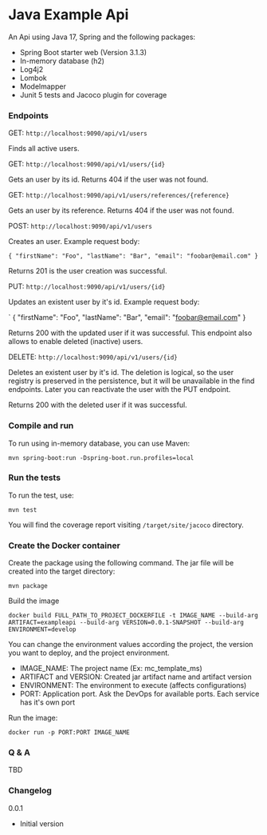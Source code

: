 # Java Example Api

An Api using Java 17, Spring and the following packages:

- Spring Boot starter web (Version 3.1.3)
- In-memory database (h2)
- Log4j2
- Lombok
- Modelmapper
- Junit 5 tests and Jacoco plugin for coverage

### Endpoints

GET: `http://localhost:9090/api/v1/users`

Finds all active users.

GET: `http://localhost:9090/api/v1/users/{id}`

Gets an user by its id. Returns 404 if the user was not found.

GET: `http://localhost:9090/api/v1/users/references/{reference}`

Gets an user by its reference. Returns 404 if the user was not found.

POST: `http://localhost:9090/api/v1/users`

Creates an user. Example request body:

`
{
"firstName": "Foo",
"lastName": "Bar",
"email": "foobar@email.com"
}
`

Returns 201 is the user creation was successful.

PUT: `http://localhost:9090/api/v1/users/{id}`

Updates an existent user by it's id. Example request body:

`
{
"firstName": "Foo",
"lastName": "Bar",
"email": "foobar@email.com"
}

Returns 200 with the updated user if it was successful. This endpoint also allows to enable deleted (inactive) users.

DELETE: `http://localhost:9090/api/v1/users/{id}`

Deletes an existent user by it's id. The deletion is logical, so the user registry is preserved in the persistence, but it will be unavailable in the find endpoints. Later you can reactivate the user with the PUT endpoint.

Returns 200 with the deleted user if it was successful.

### Compile and run

To run using in-memory database, you can use Maven:

`mvn spring-boot:run -Dspring-boot.run.profiles=local`

### Run the tests

To run the test, use:

`mvn test`

You will find the coverage report visiting `/target/site/jacoco` directory.

### Create the Docker container

Create the package using the following command. The jar file will be created into the target directory:

`mvn package`

Build the image

`docker build FULL_PATH_TO_PROJECT_DOCKERFILE -t IMAGE_NAME --build-arg ARTIFACT=exampleapi --build-arg VERSION=0.0.1-SNAPSHOT --build-arg ENVIRONMENT=develop`

You can change the environment values according the project, the version you want to deploy, and the project environment.

- IMAGE_NAME: The project name (Ex: mc_template_ms)
- ARTIFACT and VERSION: Created jar artifact name and artifact version
- ENVIRONMENT: The environment to execute (affects configurations)
- PORT: Application port. Ask the DevOps for available ports. Each service has it's own port

Run the image:

`docker run -p PORT:PORT IMAGE_NAME`

### Q & A

TBD

### Changelog

0.0.1

* Initial version
